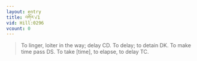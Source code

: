 ```yaml
---
layout: entry
title: འགོར་√1
vid: Hill:0296
vcount: 0
---
```

> To linger, loiter in the way; delay CD\. To delay; to detain DK\. To make time pass DS\. To take [time], to elapse, to delay TC\.


